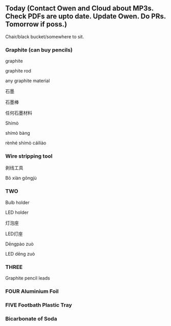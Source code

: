 ## Today (Contact Owen and Cloud about MP3s. Check PDFs are upto date. Update Owen. Do PRs. Tomorrow if poss.)

Chair/black bucket/somewhere to sit. 

### Graphite (can buy pencils)
graphite

graphite rod

any graphite material

石墨

石墨棒

任何石墨材料

Shímò

shímò bàng

rènhé shímò cáiliào


### Wire stripping tool

剥线工具

Bō xiàn gōngjù

### TWO

Bulb holder

LED holder

灯泡座

LED灯座

Dēngpào zuò

LED dēng zuò

### THREE

Graphite pencil leads

### FOUR Aluminium Foil

### FIVE Footbath Plastic Tray

### Bicarbonate of Soda
